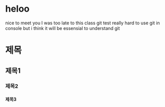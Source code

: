 # heloo
nice to meet you
I was too late to this class 
git test 
really hard to use git in console
but i think it will be essensial to understand git

# 제목
## 제목1
### 제목2
#### 제목3
